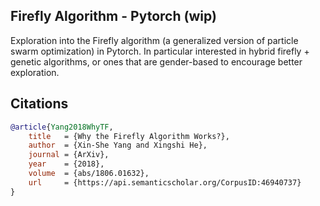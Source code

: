 ## Firefly Algorithm - Pytorch (wip)

Exploration into the Firefly algorithm (a generalized version of particle swarm optimization) in Pytorch. In particular interested in hybrid firefly + genetic algorithms, or ones that are gender-based to encourage better exploration.

## Citations

```bibtex
@article{Yang2018WhyTF,
    title   = {Why the Firefly Algorithm Works?},
    author  = {Xin-She Yang and Xingshi He},
    journal = {ArXiv},
    year    = {2018},
    volume  = {abs/1806.01632},
    url     = {https://api.semanticscholar.org/CorpusID:46940737}
}
```
